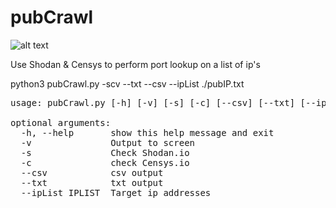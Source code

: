 # pubCrawl
![alt text](https://github.com/CBHue/pubCrawl/PubCrawl.png)

Use Shodan &amp; Censys to perform port lookup on a list of ip's

python3 pubCrawl.py -scv --txt --csv --ipList ./pubIP.txt

<pre>usage: pubCrawl.py [-h] [-v] [-s] [-c] [--csv] [--txt] [--ipList IPLIST]

optional arguments:
  -h, --help       show this help message and exit
  -v               Output to screen
  -s               Check Shodan.io
  -c               check Censys.io
  --csv            csv output
  --txt            txt output
  --ipList IPLIST  Target ip addresses
</pre>
